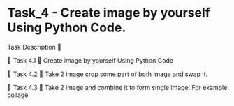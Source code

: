 # Task_4 - Create image by yourself Using Python Code.
Task Description 📄

🔅 Task 4.1 📌 Create image by yourself Using Python Code

🔅 Task 4.2 📌 Take 2 image crop some part of both image and swap it.

🔅 Task 4.3 📌 Take 2 image and combine it to form single image. For example collage
